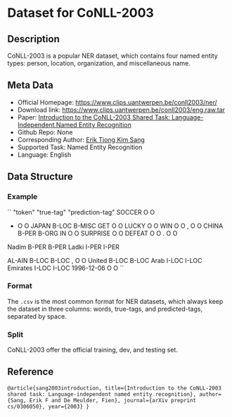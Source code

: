# Dataset for CoNLL-2003


## Description
CoNLL-2003 is a popular NER dataset, which contains four named entity types: person, location, organization, and miscellaneous name.

## Meta Data
* Official Homepage: https://www.clips.uantwerpen.be/conll2003/ner/ 
* Download link: https://www.clips.uantwerpen.be/conll2003/eng.raw.tar
* Paper: [Introduction to the CoNLL-2003 Shared Task:
Language-Independent Named Entity Recognition](https://aclanthology.org/W03-0419.pdf)
* Github Repo: None
* Corresponding Author: [Erik Tjong Kim Sang](https://ifarm.nl/erikt/)
* Supported Task: Named Entity Recognition 
* Language: English 



## Data Structure
### Example

``
"token"	"true-tag"	"prediction-tag"
SOCCER	O	O
-	O	O
JAPAN	B-LOC	B-MISC
GET	O	O
LUCKY	O	O
WIN	O	O
,	O	O
CHINA	B-PER	B-ORG
IN	O	O
SURPRISE	O	O
DEFEAT	O	O
.	O	O

Nadim	B-PER	B-PER
Ladki	I-PER	I-PER

AL-AIN	B-LOC	B-LOC
,	O	O
United	B-LOC	B-LOC
Arab	I-LOC	I-LOC
Emirates	I-LOC	I-LOC
1996-12-06	O	O
``


### Format
The ``.csv`` is the most common format for NER datasets, which always keep the dataset in three columns: words, true-tags, and predicted-tags, separated by space.


### Split
CoNLL-2003 offer the official training, dev, and testing set.


## Reference
 ``
 @article{sang2003introduction,
  title={Introduction to the CoNLL-2003 shared task: Language-independent named entity recognition},
  author={Sang, Erik F and De Meulder, Fien},
  journal={arXiv preprint cs/0306050},
  year={2003}
}
``
